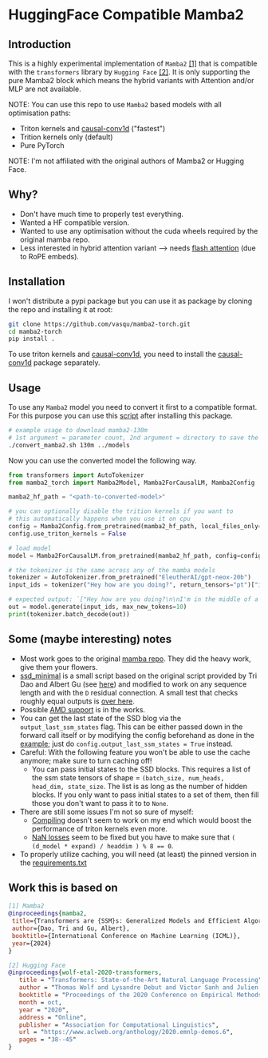 # HuggingFace Compatible Mamba2


## Introduction

 This is a highly experimental implementation of `Mamba2` [[1]](#work-this-is-based-on) that is compatible with the `transformers` library by `Hugging Face` [[2]](#work-this-is-based-on). It is only supporting the pure Mamba2 block which means the hybrid variants with Attention and/or MLP are not available.  

NOTE: You can use this repo to use `Mamba2` based models with all optimisation paths:
- Triton kernels and [causal-conv1d](https://github.com/Dao-AILab/causal-conv1d) ("fastest")
- Trition kernels only (default) 
- Pure PyTorch

NOTE: I'm not affiliated with the original authors of Mamba2 or Hugging Face.


## Why?
- Don't have much time to properly test everything.
- Wanted a HF compatible version.
- Wanted to use any optimisation without the cuda wheels required by the original mamba repo.
- Less interested in hybrid attention variant --> needs [flash  attention](https://github.com/Dao-AILab/flash-attention) (due to RoPE embeds).


## Installation
I won't distribute a pypi package but you can use it as package by cloning the repo and installing it at root:
```bash
git clone https://github.com/vasqu/mamba2-torch.git
cd mamba2-torch
pip install .
``` 
To use triton kernels and [causal-conv1d](https://github.com/Dao-AILab/causal-conv1d), you need to install the [causal-conv1d](https://github.com/Dao-AILab/causal-conv1d) package separately.


## Usage
To use any `Mamba2` model you need to convert it first to a compatible format. For this purpose you can use this [script](./scripts/convert_mamba2.sh) after installing this package.
```bash
# example usage to download mamba2-130m
# 1st argument = parameter count, 2nd argument = directory to save the converted model to
./convert_mamba2.sh 130m ../models
```

Now you can use the converted model the following way.
```python
from transformers import AutoTokenizer
from mamba2_torch import Mamba2Model, Mamba2ForCausalLM, Mamba2Config

mamba2_hf_path = "<path-to-converted-model>"

# you can optionally disable the trition kernels if you want to
# this automatically happens when you use it on cpu
config = Mamba2Config.from_pretrained(mamba2_hf_path, local_files_only=True)
config.use_triton_kernels = False

# load model
model = Mamba2ForCausalLM.from_pretrained(mamba2_hf_path, config=config, local_files_only=True).to("cuda")

# the tokenizer is the same across any of the mamba models
tokenizer = AutoTokenizer.from_pretrained("EleutherAI/gpt-neox-20b")
input_ids = tokenizer("Hey how are you doing?", return_tensors="pt")["input_ids"].to("cuda")

# expected output: `["Hey how are you doing?\n\nI'm in the middle of a project"]`
out = model.generate(input_ids, max_new_tokens=10)
print(tokenizer.batch_decode(out))
```


## Some (maybe interesting) notes
- Most work goes to the original [mamba repo](https://github.com/state-spaces/mamba). They did the heavy work, give them your flowers.
- [ssd_minimal](./tests/ssd_minimal.py) is a small script based on the original script provided by Tri Dao and Albert Gu (see [here](https://github.com/state-spaces/mamba/blob/main/mamba_ssm/modules/ssd_minimal.py)) and modified to work on any sequence length and with the `D` residual connection. A small test that checks roughly equal outputs is [over here](./tests/TestSSDMinimal.py).
- Possible [AMD support](https://github.com/state-spaces/mamba/pull/359) is in the works.
- You can get the last state of the SSD blog via the `output_last_ssm_states` flag. This can be either passed down in the forward call itself or by modifying the config beforehand as done in the [example](#usage); just do `config.output_last_ssm_states = True` instead.
- Careful: With the following feature you won't be able to use the cache anymore; make sure to turn caching off!
    - You can pass initial states to the SSD blocks. This requires a list of the ssm state tensors of shape = `(batch_size, num_heads, head_dim, state_size`. The list is as long as the number of hidden blocks. If you only want to pass initial states to a set of them, then fill those you don't want to pass it to to `None`.
- There are still some issues I'm not so sure of myself:
    - [Compiling](https://github.com/vasqu/mamba2-torch/issues/1#issue-2349175830) doesn't seem to work on my end which would boost the performance of triton kernels even more.
    - [NaN losses](https://github.com/vasqu/mamba2-torch/issues/2#issue-2349255152) seem to be fixed but you have to make sure that `( (d_model * expand) / headdim ) % 8 == 0`.
- To properly utilize caching, you will need (at least) the pinned version in the [requirements.txt](requirements.txt) 


## Work this is based on
 ```bibtex
[1] Mamba2
@inproceedings{mamba2,
  title={Transformers are {SSM}s: Generalized Models and Efficient Algorithms Through Structured State Space Duality},
  author={Dao, Tri and Gu, Albert},
  booktitle={International Conference on Machine Learning (ICML)},
  year={2024}
}

[2] Hugging Face
@inproceedings{wolf-etal-2020-transformers,
    title = "Transformers: State-of-the-Art Natural Language Processing",
    author = "Thomas Wolf and Lysandre Debut and Victor Sanh and Julien Chaumond and Clement Delangue and Anthony Moi and Pierric Cistac and Tim Rault and Rémi Louf and Morgan Funtowicz and Joe Davison and Sam Shleifer and Patrick von Platen and Clara Ma and Yacine Jernite and Julien Plu and Canwen Xu and Teven Le Scao and Sylvain Gugger and Mariama Drame and Quentin Lhoest and Alexander M. Rush",
    booktitle = "Proceedings of the 2020 Conference on Empirical Methods in Natural Language Processing: System Demonstrations",
    month = oct,
    year = "2020",
    address = "Online",
    publisher = "Association for Computational Linguistics",
    url = "https://www.aclweb.org/anthology/2020.emnlp-demos.6",
    pages = "38--45"
}
 ```